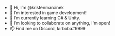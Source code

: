 - 👋 Hi, I’m @kristenmarcinek
- 👀 I’m interested in game development!
- 🌱 I’m currently learning C# & Unity.
- 💞️ I’m looking to collaborate on anything, I'm open!
- 📫 Find me on Discord, kirboba#9999

<!---
kristenmarcinek/kristenmarcinek is a ✨ special ✨ repository because its `README.md` (this file) appears on your GitHub profile.
You can click the Preview link to take a look at your changes.
--->
